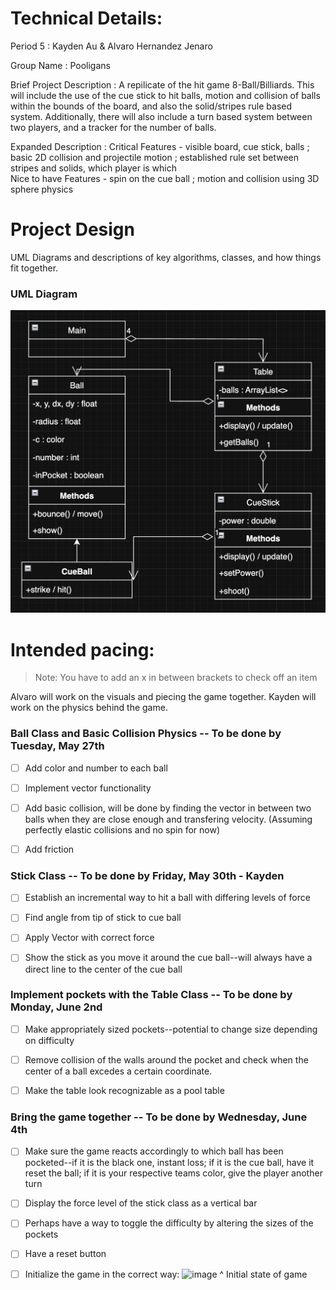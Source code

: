 
# Technical Details:

Period 5 : Kayden Au & Alvaro Hernandez Jenaro

Group Name : Pooligans

Brief Project Description :
    A repilicate of the hit game 8-Ball/Billiards. This will include the use of the cue stick to hit balls, motion and collision of balls within the bounds of the board, and also the solid/stripes rule based system. Additionally, there will also include a turn based system between two players, and a tracker for the number of balls. 

Expanded Description :
    Critical Features - visible board, cue stick, balls ; basic 2D collision and projectile motion ; established rule set between stripes and solids, which player is which   
    Nice to have Features - spin on the cue ball ; motion and collision using 3D sphere physics
     
# Project Design

UML Diagrams and descriptions of key algorithms, classes, and how things fit together.

### UML Diagram ###
![UML Diagram](uml.png)

# Intended pacing:

> Note: You have to add an x in between brackets to check off an item

Alvaro will work on the visuals and piecing the game together.
Kayden will work on the physics behind the game.

### Ball Class and Basic Collision Physics -- To be done by Tuesday, May 27th
- [ ] Add color and number to each ball
- [ ] Implement vector functionality
- [ ] Add basic collision, will be done by finding the vector in between two balls when they are close enough and transfering velocity. (Assuming perfectly elastic collisions and no spin for now)
- [ ] Add friction



### Stick Class -- To be done by Friday, May 30th - Kayden
- [ ] Establish an incremental way to hit a ball with differing levels of force
- [ ] Find angle from tip of stick to cue ball
- [ ] Apply Vector with correct force
- [ ] Show the stick as you move it around the cue ball--will always have a direct line to the center of the cue ball



### Implement pockets with the Table Class -- To be done by Monday, June 2nd
- [ ] Make appropriately sized pockets--potential to change size depending on difficulty
- [ ] Remove collision of the walls around the pocket and check when the center of a ball excedes a certain coordinate.
- [ ] Make the table look recognizable as a pool table



### Bring the game together -- To be done by Wednesday, June 4th
- [ ] Make sure the game reacts accordingly to which ball has been pocketed--if it is the black one, instant loss; if it is the cue ball, have it reset the ball; if it is your respective teams color, give the player another turn
- [ ] Display the force level of the stick class as a vertical bar
- [ ] Perhaps have a way to toggle the difficulty by altering the sizes of the pockets
- [ ] Have a reset button
- [ ] Initialize the game in the correct way:
![image](https://github.com/user-attachments/assets/3e87d1c2-1734-445a-89ba-500da1f44dee)
^ Initial state of game

